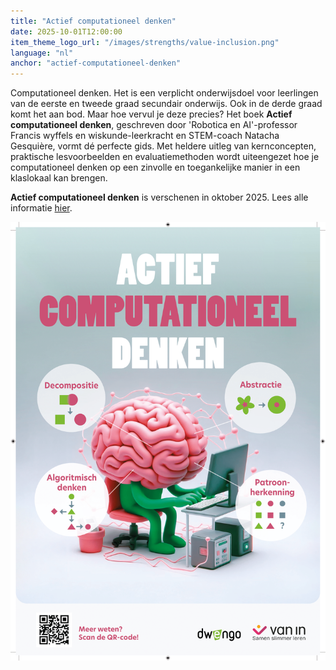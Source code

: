 ```yaml
---
title: "Actief computationeel denken"
date: 2025-10-01T12:00:00
item_theme_logo_url: "/images/strengths/value-inclusion.png"
language: "nl"
anchor: "actief-computationeel-denken"
---
```


Computationeel denken. Het is een verplicht onderwijsdoel voor leerlingen van de eerste en tweede graad secundair onderwijs. Ook in de derde graad komt het aan bod. Maar hoe vervul je deze precies? Het boek **Actief computationeel denken**, geschreven door 'Robotica en AI'-professor Francis wyffels en wiskunde-leerkracht en STEM-coach Natacha Gesquière, vormt dé perfecte gids. Met heldere uitleg van kernconcepten, praktische lesvoorbeelden en evaluatiemethoden wordt uiteengezet hoe je computationeel denken op een zinvolle en toegankelijke manier in een klaslokaal kan brengen.

**Actief computationeel denken** is verschenen in oktober 2025.
Lees alle informatie [hier](https://www.vanin.be/methodes/hoger-onderwijs/didactiek-en-onderwijskunde/actief-computationeel-denken/).

![poster Actief computationeel denken](/images/news/actiefComputationeelDenkenDwengoVanin.png)
